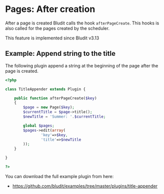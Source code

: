 # Pages: After creation
<!-- position: 5 -->

After a page is created Bludit calls the hook `afterPageCreate`. This hooks is also called for the pages created by the scheduler.

<div class="note">
This feature is implemented since Bludit v3.13
</div>

## Example: Append string to the title
The following plugin append a string at the beginning of the page after the page is created.

```php
<?php

class TitleAppender extends Plugin {

	public function afterPageCreate($key)
	{
		$page = new Page($key);
		$currentTitle = $page->title();
		$newTitle = 'Summer: '.$currentTitle;

		global $pages;
		$pages->edit(array(
				'key'=>$key,
				'title'=>$newTitle
		));
	}

}

?>
```

You can download the full example plugin from here:
- https://github.com/bludit/examples/tree/master/plugins/title-appender
